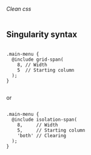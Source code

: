 <em class="active">Clean css</em>
<br>
<br>
<h2>Singularity syntax</h2>

<pre><code class="sass">
.main-menu {
  @include grid-span(
    8, // Width 
    5  // Starting column
  );
}

</code></pre>

<p>or</p>

<pre><code class="sass">
.main-menu {
  @include isolation-span(
    8,     // Width 
    5,     // Starting column
    'both' // Clearing
  );
}

</code></pre>